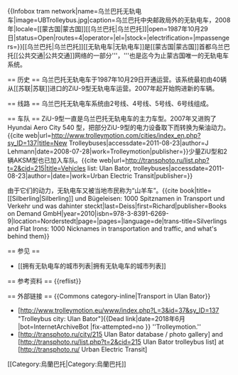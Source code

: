 {{Infobox tram network|name=乌兰巴托无轨电车|image=UBTrolleybus.jpg|caption=乌兰巴托中央邮政局外的无轨电车，2008年|locale=[[蒙古国|蒙古国]][[乌兰巴托|乌兰巴托]]|open=1987年10月29日|status=Open|routes=4|operator=<!-- Infrastructure -->|el=<!-- *** [[Volt|V]] [[Direct_current|DC]]-->|stock=<!-- Statistics -->|electrification=<!-- *** [[Volt|V]] [[Direct_current|DC]]-->|mpassengers=<!-- Overview -->}}[[乌兰巴托|乌兰巴托]][[无轨电车|无轨电车]]是[[蒙古国|蒙古国]]首都乌兰巴托[[公共交通|公共交通]]网络的一部分'''，'''也是迄今为止蒙古国唯一的无轨电车系统。

== 历史 ==
乌兰巴托无轨电车于1987年10月29日开通运营。该系统最初由40辆从[[苏联|苏联]]进口的ZiU-9型无轨电车运营。2007年起开始购进新的车辆。

== 线路 ==
乌兰巴托无轨电车系统由2号线、4号线、5号线、6号线组成。

== 车队 ==
ZiU-9型一直是乌兰巴托无轨电车的主力车型。2007年又进购了 Hyundai Aero City 540 型，把部分ZiU-9型的电力设备取下而转换为柴油动力。<ref>{{cite web|url=http://www.trolleymotion.com/cities/index_en.php?sy_ID=137|title=New Trolleybuses|accessdate=2011-08-23|author=J Lehmann|date=2008-07-28|work=Trolleymotion|publisher=}}</ref>少量ZiU型和2辆AKSM型也已加入车队。<ref>{{cite web|url=http://transphoto.ru/list.php?t=2&cid=215|title=Vehicles list: Ulan Bator, trolleybuses|accessdate=2011-08-23|author=|date=|work=Urban Electric Transit|publisher=}}</ref>

由于它们的动力，无轨电车又被当地市民称为“山羊车”。<ref>{{cite book|title=[[Silberling|Silberling]] und Bügeleisen: 1000 Spitznamen in Transport und Verkehr und was dahinter steckt|last=Deiss|first=Richard|publisher=Books on Demand GmbH|year=2010|isbn=978-3-8391-6269-9|location=Norderstedt|page=|pages=|language=de|trans-title=Silverlings and Flat Irons: 1000 Nicknames in transportation and traffic, and what's behind them}}</ref>

== 参见 ==

* [[拥有无轨电车的城市列表|拥有无轨电车的城市列表]]

== 参考资料 ==
{{reflist}}

== 外部链接 ==
{{Commons category-inline|Transport in Ulan Bator}}

* [http://www.trolleymotion.eu/www/index.php?L=3&id=37&sy_ID=137 "Trolleybus city: Ulan Bator"]{{Dead link|date=2018年6月 |bot=InternetArchiveBot |fix-attempted=no }} ''Trolleymotion.''
* [http://transphoto.ru/city/215 Ulan Bator database / photo gallery] and [http://transphoto.ru/list.php?t=2&cid=215 Ulan Bator trolleybus list] at [http://transphoto.ru/ Urban Electric Transit]

[[Category:烏蘭巴托|Category:烏蘭巴托]]